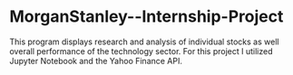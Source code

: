 # MorganStanley--Internship-Project
This program displays research and analysis of individual stocks as well overall performance of the technology sector.
For this project I utilized Jupyter Notebook and the Yahoo Finance API.
